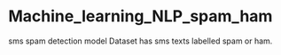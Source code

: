 # Machine_learning_NLP_spam_ham
sms spam detection model
Dataset has sms texts labelled spam or ham.
